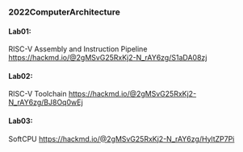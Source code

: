 ### 2022ComputerArchitecture

#### Lab01:
RISC-V Assembly and Instruction Pipeline
https://hackmd.io/@2gMSvG25RxKj2-N_rAY6zg/S1aDA08zj

#### Lab02:
RISC-V Toolchain
https://hackmd.io/@2gMSvG25RxKj2-N_rAY6zg/BJ8Oq0wEj

#### Lab03:
SoftCPU
https://hackmd.io/@2gMSvG25RxKj2-N_rAY6zg/HyltZP7Pi
